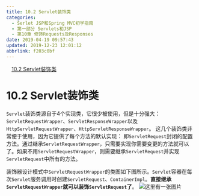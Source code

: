 ```yaml
---
title: 10.2 Servlet装饰类
categories: 
  - Serlet JSP和Spring MVC初学指南
  - 第一部分 Servlets和JSP
  - 第10章 修饰Requests及Responses
date: 2019-04-19 09:57:43
updated: 2019-12-23 12:01:12
abbrlink: f203c0bf
---
```

<div id='my_toc'><a href="/JavaReadingNotes/f203c0bf/#10-2-Servlet装饰类" class="header_1">10.2 Servlet装饰类</a>&nbsp;<br></div>
<style>.header_1{margin-left: 1em;}.header_2{margin-left: 2em;}.header_3{margin-left: 3em;}.header_4{margin-left: 4em;}.header_5{margin-left: 5em;}.header_6{margin-left: 6em;}</style>
<!--more-->
<script>if (navigator.platform.search('arm')==-1){document.getElementById('my_toc').style.display = 'none';}var e,p = document.getElementsByTagName('p');while (p.length>0) {e = p[0];e.parentElement.removeChild(e);}</script>

<!--end-->
# 10.2 Servlet装饰类 #
`Servlet`装饰类源自于4个实现类，它很少被使用，但是十分强大：`ServletRequestWrapper`、`ServletResponseWrapper`以及`HttpServletRequestWrapper`、`HttpServletResponseWrapper`。
这几个装饰类非常便于使用，因为它提供了每个方法的默认实现：
即`ServletRequest`封闭的配置方法。通过继承`ServletRequestWrapper`，只需要实现你需要变更的方法就可以了。如果不用`ServletRequestWrapper`，则需要继承`ServletRequest`并实现`ServletRequest`中所有的方法。

装饰器设计模式中`ServletRequestWrapper`的类图如下图所示。`Servlet`容器在每次`Servlet`服务调用时创建`ServletRequest`、`ContainerImpl`。**直接继承`ServletRequestWrapper`就可以装饰`ServletRequest`了**。
![这里有一张图片](https://image-1257720033.cos.ap-shanghai.myqcloud.com/blog/readbooknote/ServlerJSPAndSpring%20MVCChuXueZhiNan/Chapter10/2.png)


